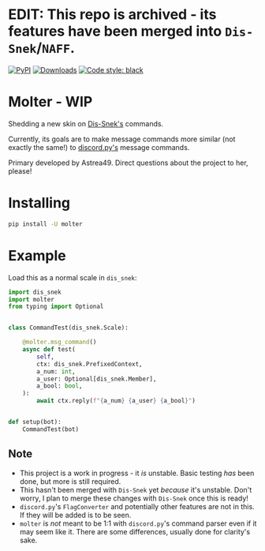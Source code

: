 # EDIT: This repo is archived - its features have been merged into `Dis-Snek`/`NAFF`.

[![PyPI](https://img.shields.io/pypi/v/molter)](https://pypi.org/project/molter/)
[![Downloads](https://static.pepy.tech/personalized-badge/molter?period=total&units=abbreviation&left_color=grey&right_color=green&left_text=pip%20installs)](https://pepy.tech/project/molter)
[![Code style: black](https://img.shields.io/badge/code%20style-black-000000.svg)](https://github.com/psf/black)

# Molter - WIP
Shedding a new skin on [Dis-Snek's](https://github.com/Discord-Snake-Pit/Dis-Snek) commands.

Currently, its goals are to make message commands more similar (not exactly the same!) to [discord.py's](https://github.com/Rapptz/discord.py) message commands.

Primary developed by Astrea49. Direct questions about the project to her, please!

# Installing
```sh
pip install -U molter
```

# Example
Load this as a normal scale in `dis_snek`:
```python
import dis_snek
import molter
from typing import Optional


class CommandTest(dis_snek.Scale):

    @molter.msg_command()
    async def test(
        self,
        ctx: dis_snek.PrefixedContext,
        a_num: int,
        a_user: Optional[dis_snek.Member],
        a_bool: bool,
    ):
        await ctx.reply(f"{a_num} {a_user} {a_bool}")


def setup(bot):
    CommandTest(bot)
```

## Note

* This project is a work in progress - it *is* unstable. Basic testing *has* been done, but more is still required.
* This hasn't been merged with `Dis-Snek` yet *because* it's unstable. Don't worry, I plan to merge these changes with `Dis-Snek` once this is ready!
* `discord.py`'s `FlagConverter` and potentially other features are not in this. If they will be added is to be seen.
* `molter` is *not* meant to be 1:1 with `discord.py`'s command parser even if it may seem like it. There are some differences, usually done for clarity's sake.
